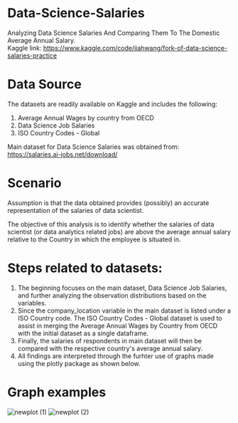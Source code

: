 # Data-Science-Salaries
Analyzing Data Science Salaries And Comparing Them To The Domestic Average Annual Salary. 
<br>Kaggle link: https://www.kaggle.com/code/jiahwang/fork-of-data-science-salaries-practice

# Data Source
The datasets are readily available on Kaggle and includes the following:
  1. Average Annual Wages by country from OECD
  2. Data Science Job Salaries
  3. ISO Country Codes - Global

Main dataset for Data Science Salaries was obtained from: https://salaries.ai-jobs.net/download/

# Scenario
Assumption is that the data obtained provides (possibly) an accurate representation of the salaries of data scientist.

The objective of this analysis is to identify whether the salaries of data scientist (or data analytics related jobs) are above the average annual salary relative to the Country in which the employee is situated in.


# Steps related to datasets:
  1. The beginning focuses on the main dataset, Data Science Job Salaries, and further analyzing the observation distributions based on the variables.
  2. Since the company_location variable in the main dataset is listed under a ISO Country code. The ISO Country Codes - Global dataset is used to assist in merging the
     Average Annual Wages by Country from OECD with the initial dataset as a single dataframe.
  3. Finally, the salaries of respondents in main dataset will then be compared with the respective country's average annual salary.
  4. All findings are interpreted through the furhter use of graphs made using the plotly package as shown below.

# Graph examples
![newplot (1)](https://user-images.githubusercontent.com/62349308/187069241-12a2efc6-2709-416e-8aac-6b82709b1c5e.png)
![newplot (2)](https://user-images.githubusercontent.com/62349308/187069265-949cc105-17f3-451a-8116-69b52f45e611.png)
